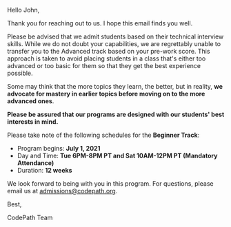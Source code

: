 Hello John,

Thank you for reaching out to us. I hope this email finds you well.

Please be advised that we admit students based on their technical interview skills. While we do not doubt your capabilities, we are regrettably unable to transfer you to the Advanced track based on your pre-work score. This approach is taken to avoid placing students in a class that's either too advanced or too basic for them so that they get the best experience possible.
 
Some may think that the more topics they learn, the better, but in reality, **we advocate for mastery in earlier topics before moving on to the more advanced ones**.
 
**Please be assured that our programs are designed with our students' best interests in mind.**

Please take note of the following schedules for the **Beginner Track**:

- Program begins: **July 1, 2021**
- Day and Time: **Tue 6PM-8PM PT and Sat 10AM-12PM PT (Mandatory Attendance)**
- Duration: **12 weeks**

We look forward to being with you in this program. For questions, please email us at admissions@codepath.org.

Best,
<p> CodePath Team
